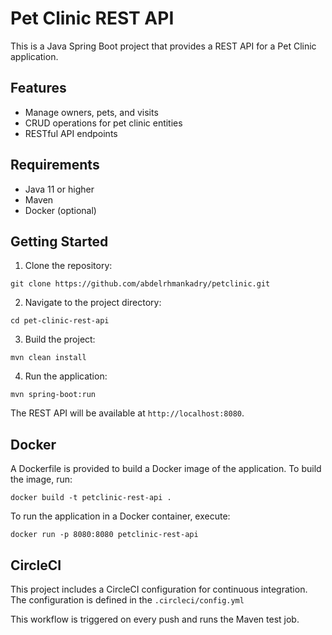 # Pet Clinic REST API

This is a Java Spring Boot project that provides a REST API for a Pet Clinic application.

## Features

- Manage owners, pets, and visits
- CRUD operations for pet clinic entities
- RESTful API endpoints

## Requirements

- Java 11 or higher
- Maven
- Docker (optional)

## Getting Started

1. Clone the repository:

```
git clone https://github.com/abdelrhmankadry/petclinic.git
```

2. Navigate to the project directory:

```
cd pet-clinic-rest-api
```

3. Build the project:

```
mvn clean install
```

4. Run the application:

```
mvn spring-boot:run
```

The REST API will be available at `http://localhost:8080`.



## Docker

A Dockerfile is provided to build a Docker image of the application. To build the image, run:

```
docker build -t petclinic-rest-api .
```

To run the application in a Docker container, execute:

```
docker run -p 8080:8080 petclinic-rest-api
```

## CircleCI

This project includes a CircleCI configuration for continuous integration. The configuration is defined in the `.circleci/config.yml` 


This workflow is triggered on every push and runs the Maven test job.

